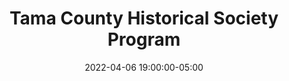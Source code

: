 ---
audio_selection: drama-innovative
date: 2022-04-06 19:00:00-05:00
dateRange: Apr 6
dates: 7:00 pm on Apr 6 2022
draft: false
mpaaRating: Not Rated
oneSheet: /img/history-of-coins.jpg
performanceList:
  performance:
  - date: 2022-04-07 00:00:57.359000+00:00
    format: Not Applicable
    note: ''
pre_show: true
runningTime: 60
shortTitle: A HIstory of Coins
studioInfo:
  studio: Not Specified
  studioFee: 0
  studioPercentage: 0
title: Tama County Historical Society Program
---
